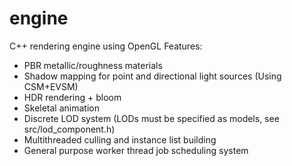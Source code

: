 # engine
C++ rendering engine using OpenGL
Features:
- PBR metallic/roughness materials
- Shadow mapping for point and directional light sources (Using CSM+EVSM)
- HDR rendering + bloom
- Skeletal animation
- Discrete LOD system (LODs must be specified as models, see src/lod_component.h)
- Multithreaded culling and instance list building
- General purpose worker thread job scheduling system
